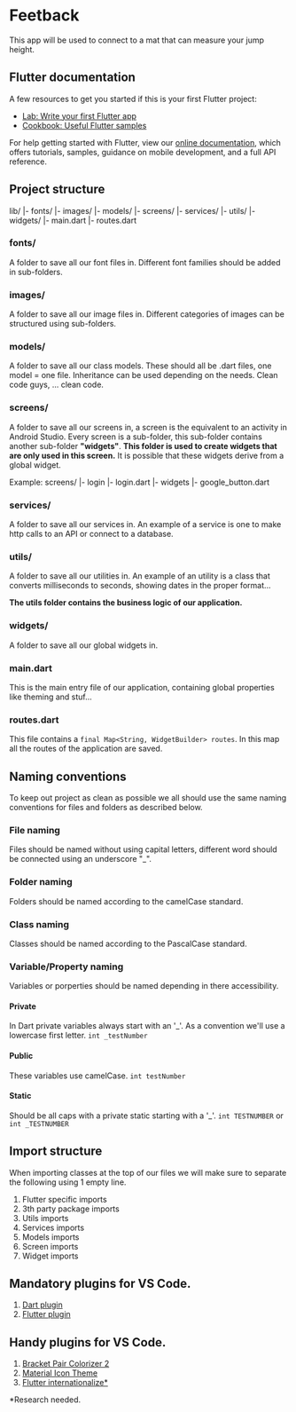 # Feetback

This app will be used to connect to a mat that can measure your jump height.

## Flutter documentation

A few resources to get you started if this is your first Flutter project:

- [Lab: Write your first Flutter app](https://flutter.dev/docs/get-started/codelab)
- [Cookbook: Useful Flutter samples](https://flutter.dev/docs/cookbook)

For help getting started with Flutter, view our
[online documentation](https://flutter.dev/docs), which offers tutorials,
samples, guidance on mobile development, and a full API reference.

## Project structure

lib/
|- fonts/
|- images/
|- models/
|- screens/
|- services/
|- utils/
|- widgets/
|- main.dart
|- routes.dart

### fonts/

A folder to save all our font files in.
Different font families should be added in sub-folders.

### images/

A folder to save all our image files in.
Different categories of images can be structured using sub-folders.

### models/

A folder to save all our class models.
These should all be .dart files, one model = one file.
Inheritance can be used depending on the needs. Clean code guys, ... clean code.

### screens/

A folder to save all our screens in, a screen is the equivalent to an activity in Android Studio. Every screen is a sub-folder, this sub-folder contains another sub-folder **"widgets"**. **This folder is used to create widgets that are only used in this screen.** It is possible that these widgets derive from a global widget.

Example:
screens/
|- login
    |- login.dart
    |- widgets
        |- google_button.dart


### services/

A folder to save all our services in. An example of a service is one to make http calls to an API or connect to a database.

### utils/

A folder to save all our utilities in. An example of an utility is a class that converts milliseconds to seconds, showing dates in the proper format...

**The utils folder contains the business logic of our application.**

### widgets/

A folder to save all our global widgets in.

### main.dart

This is the main entry file of our application, containing global properties like theming and stuf...

### routes.dart

This file contains a ```final Map<String, WidgetBuilder> routes```.
In this map all the routes of the application are saved.

## Naming conventions

To keep out project as clean as possible we all should use the same naming conventions for files and folders as described below.

### File naming

Files should be named without using capital letters, different word should be connected using an underscore "_".

### Folder naming

Folders should be named according to the camelCase standard.

### Class naming

Classes should be named according to the PascalCase standard.

### Variable/Property naming

Variables or porperties should be named depending in there accessibility.

#### Private

In Dart private variables always start with an '_'. As a convention we'll use a lowercase first letter.
```int _testNumber```

#### Public

These variables use camelCase.
```int testNumber```

#### Static

Should be all caps with a private static starting with a '_'.
```int TESTNUMBER``` or ```int _TESTNUMBER```

## Import structure

When importing classes at the top of our files we will make sure to separate the following using 1 empty line.

1. Flutter specific imports
2. 3th party package imports
3. Utils imports
4. Services imports
5. Models imports
6. Screen imports
7. Widget imports

## Mandatory plugins for VS Code.

1. [Dart plugin](https://marketplace.visualstudio.com/items?itemName=Dart-Code.dart-code)
2. [Flutter plugin](https://marketplace.visualstudio.com/items?itemName=Dart-Code.flutter)

## Handy plugins for VS Code.

1. [Bracket Pair Colorizer 2](https://marketplace.visualstudio.com/items?itemName=CoenraadS.bracket-pair-colorizer-2)
2. [Material Icon Theme](https://marketplace.visualstudio.com/items?itemName=PKief.material-icon-theme)
3. [Flutter internationalize*](https://marketplace.visualstudio.com/items?itemName=apin.flutter-internationalize)

*Research needed.